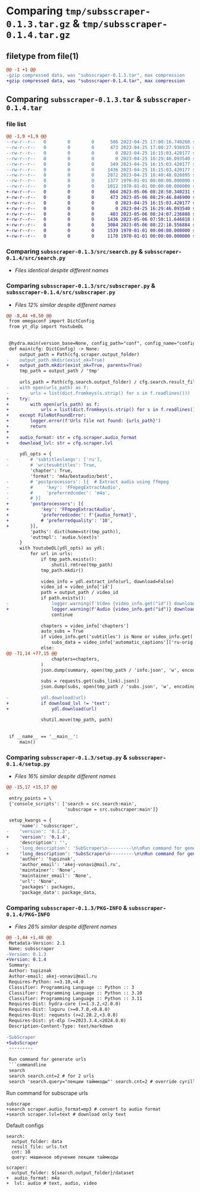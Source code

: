# Comparing `tmp/subsscraper-0.1.3.tar.gz` & `tmp/subsscraper-0.1.4.tar.gz`

## filetype from file(1)

```diff
@@ -1 +1 @@
-gzip compressed data, was "subsscraper-0.1.3.tar", max compression
+gzip compressed data, was "subsscraper-0.1.4.tar", max compression
```

## Comparing `subsscraper-0.1.3.tar` & `subsscraper-0.1.4.tar`

### file list

```diff
@@ -1,9 +1,9 @@
--rw-r--r--   0        0        0      506 2023-04-25 17:00:16.740268 subsscraper-0.1.3/README.md
--rw-r--r--   0        0        0      473 2023-04-25 17:00:27.936935 subsscraper-0.1.3/pyproject.toml
--rw-r--r--   0        0        0        0 2023-04-25 16:15:03.420177 subsscraper-0.1.3/src/__init__.py
--rw-r--r--   0        0        0        0 2023-04-25 16:29:46.093540 subsscraper-0.1.3/src/conf/__init__.py
--rw-r--r--   0        0        0      349 2023-04-25 16:15:03.420177 subsscraper-0.1.3/src/conf/config.yaml
--rw-r--r--   0        0        0     1436 2023-04-25 16:15:03.420177 subsscraper-0.1.3/src/search.py
--rw-r--r--   0        0        0     2872 2023-04-25 16:40:48.026895 subsscraper-0.1.3/src/subscraper.py
--rw-r--r--   0        0        0     1377 1970-01-01 00:00:00.000000 subsscraper-0.1.3/setup.py
--rw-r--r--   0        0        0     1012 1970-01-01 00:00:00.000000 subsscraper-0.1.3/PKG-INFO
+-rw-r--r--   0        0        0      664 2023-05-06 08:28:50.340231 subsscraper-0.1.4/README.md
+-rw-r--r--   0        0        0      473 2023-05-06 08:29:46.846900 subsscraper-0.1.4/pyproject.toml
+-rw-r--r--   0        0        0        0 2023-04-25 16:15:03.420177 subsscraper-0.1.4/src/__init__.py
+-rw-r--r--   0        0        0        0 2023-04-25 16:29:46.093540 subsscraper-0.1.4/src/conf/__init__.py
+-rw-r--r--   0        0        0      403 2023-05-06 08:24:07.236888 subsscraper-0.1.4/src/conf/config.yaml
+-rw-r--r--   0        0        0     1436 2023-05-06 07:50:11.646818 subsscraper-0.1.4/src/search.py
+-rw-r--r--   0        0        0     3084 2023-05-06 08:22:10.556884 subsscraper-0.1.4/src/subscraper.py
+-rw-r--r--   0        0        0     1539 1970-01-01 00:00:00.000000 subsscraper-0.1.4/setup.py
+-rw-r--r--   0        0        0     1170 1970-01-01 00:00:00.000000 subsscraper-0.1.4/PKG-INFO
```

### Comparing `subsscraper-0.1.3/src/search.py` & `subsscraper-0.1.4/src/search.py`

 * *Files identical despite different names*

### Comparing `subsscraper-0.1.3/src/subscraper.py` & `subsscraper-0.1.4/src/subscraper.py`

 * *Files 12% similar despite different names*

```diff
@@ -8,44 +8,50 @@
 from omegaconf import DictConfig
 from yt_dlp import YoutubeDL
 
 
 @hydra.main(version_base=None, config_path="conf", config_name="config")
 def main(cfg: DictConfig) -> None:
     output_path = Path(cfg.scraper.output_folder)
-    output_path.mkdir(exist_ok=True)
+    output_path.mkdir(exist_ok=True, parents=True)
     tmp_path = output_path / 'tmp'
 
     urls_path = Path(cfg.search.output_folder) / cfg.search.result_file
-    with open(urls_path) as f:
-        urls = list(dict.fromkeys(s.strip() for s in f.readlines()))
+    try:
+        with open(urls_path) as f:
+            urls = list(dict.fromkeys(s.strip() for s in f.readlines()))
+    except FileNotFoundError:
+        logger.error(f'Urls file not found: {urls_path}')
+        return
+
+    audio_format: str = cfg.scraper.audio_format
+    download_lvl: str = cfg.scraper.lvl
 
     ydl_opts = {
-        # 'subtitleslangs': ['ru'],
-        # 'writesubtitles': True,
         'chapter': True,
         'format': 'm4a/bestaudio/best',
-        # 'postprocessors': [{  # Extract audio using ffmpeg
-        #     'key': 'FFmpegExtractAudio',
-        #     'preferredcodec': 'm4a',
-        # }]
+        'postprocessors': [{
+            'key': 'FFmpegExtractAudio',
+            'preferredcodec': f'{audio_format}',
+            # 'preferredquality': '10',
+        }],
         'paths': dict(home=str(tmp_path)),
         'outtmpl': 'audio.%(ext)s'
     }
     with YoutubeDL(ydl_opts) as ydl:
         for url in urls:
             if tmp_path.exists():
                 shutil.rmtree(tmp_path)
             tmp_path.mkdir()
 
             video_info = ydl.extract_info(url, download=False)
             video_id = video_info['id']
             path = output_path / video_id
             if path.exists():
-                logger.warning(f'Video {video_info.get("id")} downloaded. Skipping.')
+                logger.warning(f'Audio {video_info.get("id")} downloaded. Skipping.')
                 continue
 
             chapters = video_info['chapters']
             auto_subs = True
             if video_info.get('subtitles') is None or video_info.get('subtitles').get('ru') is None:
                 subs_data = video_info['automatic_captions']['ru-orig']
             else:
@@ -71,14 +77,15 @@
                 chapters=chapters,
             )
             json.dump(summary, open(tmp_path / 'info.json', 'w', encoding='utf8'), ensure_ascii=False, indent=2)
 
             subs = requests.get(subs_link).json()
             json.dump(subs, open(tmp_path / 'subs.json', 'w', encoding='utf8'), ensure_ascii=False)
 
-            ydl.download(url)
+            if download_lvl != 'text':
+                ydl.download(url)
 
             shutil.move(tmp_path, path)
 
 
 if __name__ == '__main__':
     main()
```

### Comparing `subsscraper-0.1.3/setup.py` & `subsscraper-0.1.4/setup.py`

 * *Files 16% similar despite different names*

```diff
@@ -15,17 +15,17 @@
 
 entry_points = \
 {'console_scripts': ['search = src.search:main',
                      'subscrape = src.subscraper:main']}
 
 setup_kwargs = {
     'name': 'subsscraper',
-    'version': '0.1.3',
+    'version': '0.1.4',
     'description': '',
-    'long_description': 'SubScraper\n---------\n\nRun command for generate urls\n```commandline\nsearch\nsearch search.cnt=2 # for 2 urls\nsearch \'search.query="лекции таймкоды"\' search.cnt=2 # override cyrillic (more quotes)\n```\n\nRun command for subscrape urls\n```commandline\nsubscrape\n```\n\nDefault configs\n```commandline\nsearch:\n  output_folder: data\n  result_file: urls.txt\n  cnt: 10\n  query: машинное обучение лекции таймкоды\n\nscraper:\n  output_folder: ${search.output_folder}/dataset\n```\n\n',
+    'long_description': 'SubsScraper\n---------\n\nRun command for generate urls\n```commandline\nsearch\nsearch search.cnt=2 # for 2 urls\nsearch \'search.query="лекции таймкоды"\' search.cnt=2 # override cyrillic (more quotes)\n```\n\nRun command for subscrape urls\n```commandline\nsubscrape\nsearch scraper.audio_format=mp3 # convert to audio format\nsearch scraper.lvl=text # download only text\n```\n\nDefault configs\n```commandline\nsearch:\n  output_folder: data\n  result_file: urls.txt\n  cnt: 10\n  query: машинное обучение лекции таймкоды\n\nscraper:\n  output_folder: ${search.output_folder}/dataset\n  audio_format: m4a\n  lvl: audio # text, audio, video\n```\n\n',
     'author': 'tupiznak',
     'author_email': 'akej-vonavi@mail.ru',
     'maintainer': 'None',
     'maintainer_email': 'None',
     'url': 'None',
     'packages': packages,
     'package_data': package_data,
```

### Comparing `subsscraper-0.1.3/PKG-INFO` & `subsscraper-0.1.4/PKG-INFO`

 * *Files 26% similar despite different names*

```diff
@@ -1,44 +1,48 @@
 Metadata-Version: 2.1
 Name: subsscraper
-Version: 0.1.3
+Version: 0.1.4
 Summary: 
 Author: tupiznak
 Author-email: akej-vonavi@mail.ru
 Requires-Python: >=3.10,<4.0
 Classifier: Programming Language :: Python :: 3
 Classifier: Programming Language :: Python :: 3.10
 Classifier: Programming Language :: Python :: 3.11
 Requires-Dist: hydra-core (>=1.3.2,<2.0.0)
 Requires-Dist: loguru (>=0.7.0,<0.8.0)
 Requires-Dist: requests (>=2.28.2,<3.0.0)
 Requires-Dist: yt-dlp (>=2023.3.4,<2024.0.0)
 Description-Content-Type: text/markdown
 
-SubScraper
+SubsScraper
 ---------
 
 Run command for generate urls
 ```commandline
 search
 search search.cnt=2 # for 2 urls
 search 'search.query="лекции таймкоды"' search.cnt=2 # override cyrillic (more quotes)
 ```
 
 Run command for subscrape urls
 ```commandline
 subscrape
+search scraper.audio_format=mp3 # convert to audio format
+search scraper.lvl=text # download only text
 ```
 
 Default configs
 ```commandline
 search:
   output_folder: data
   result_file: urls.txt
   cnt: 10
   query: машинное обучение лекции таймкоды
 
 scraper:
   output_folder: ${search.output_folder}/dataset
+  audio_format: m4a
+  lvl: audio # text, audio, video
 ```
```

